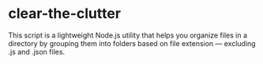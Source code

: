 # clear-the-clutter
This script is a lightweight Node.js utility that helps you organize files in a directory by grouping them into folders based on file extension — excluding .js and .json files.
